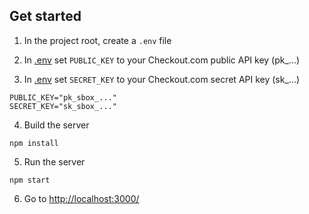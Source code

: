 ## Get started

1. In the project root, create a `.env` file

2. In [.env](.env) set `PUBLIC_KEY` to your Checkout.com public API key (pk_...)

3. In [.env](.env) set `SECRET_KEY` to your Checkout.com secret API key (sk_...)

```
PUBLIC_KEY="pk_sbox_..."
SECRET_KEY="sk_sbox_..."
```

4. Build the server

```
npm install
```

5. Run the server

```
npm start
```

6. Go to [http://localhost:3000/](http://localhost:3000/)
